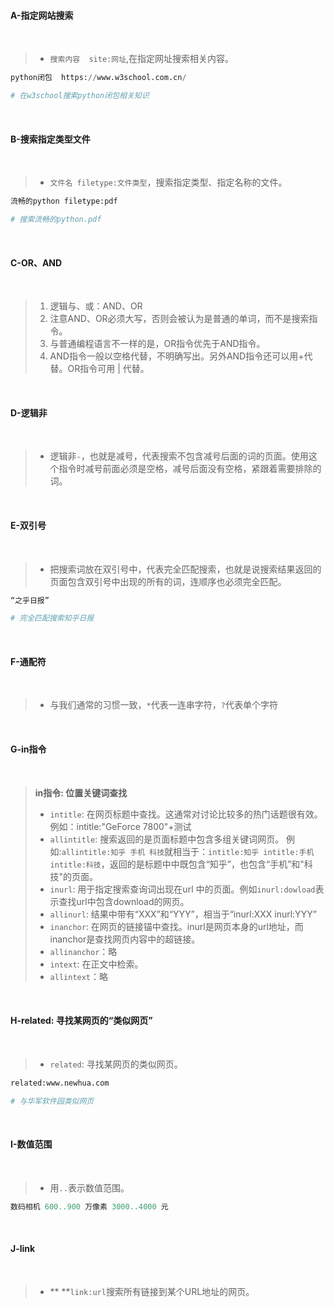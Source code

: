 #### A-指定网站搜索

<br>

> - `搜索内容  site:网址`,在指定网址搜索相关内容。

```python
python闭包  https://www.w3school.com.cn/

# 在w3school搜索python闭包相关知识
```

<br>

#### B-搜索指定类型文件

<br>

> - `文件名 filetype:文件类型`，搜索指定类型、指定名称的文件。

```python
流畅的python filetype:pdf

# 搜索流畅的python.pdf
```

<br>

#### C-OR、AND

<br>

> 1. 逻辑与、或：AND、OR
> 2. 注意AND、OR必须大写，否则会被认为是普通的单词，而不是搜索指令。
> 3. 与普通编程语言不一样的是，OR指令优先于AND指令。
> 4. AND指令一般以空格代替，不明确写出。另外AND指令还可以用+代替。OR指令可用 | 代替。

<br>

#### D-逻辑非

<br>

> - 逻辑非`-`，也就是减号，代表搜索不包含减号后面的词的页面。使用这个指令时减号前面必须是空格，减号后面没有空格，紧跟着需要排除的词。

<br>

#### E-双引号

<br>

> - 把搜索词放在双引号中，代表完全匹配搜索，也就是说搜索结果返回的页面包含双引号中出现的所有的词，连顺序也必须完全匹配。

```python
“之乎日报”

# 完全匹配搜索知乎日报
```

<br>

#### F-通配符

<br>

> - 与我们通常的习惯一致，`*`代表一连串字符，`?`代表单个字符

<br>

#### G-in指令

<br>

> **in指令: 位置关键词查找**
> - `intitle`: 在网页标题中查找。这通常对讨论比较多的热门话题很有效。例如：intitle:"GeForce 7800"+测试
> - `allintitle`: 搜索返回的是页面标题中包含多组关键词网页。 例如:`allintitle:知乎 手机 科技`就相当于：`intitle:知乎 intitle:手机 intitle:科技`，返回的是标题中中既包含“知乎”，也包含“手机”和"科技"的页面。
> - `inurl`: 用于指定搜索查询词出现在url 中的页面。例如`inurl:dowload`表示查找url中包含download的网页。
> - `allinurl`: 结果中带有“XXX”和“YYY”，相当于“inurl:XXX inurl:YYY”
> - `inanchor`: 在网页的链接锚中查找。inurl是网页本身的url地址，而inanchor是查找网页内容中的超链接。
> - `allinanchor`：略
> - `intext`: 在正文中检索。
> - `allintext`：略

<br>

#### H-**related: 寻找某网页的“类似网页”**

<br>

> - `related`: 寻找某网页的类似网页。

```python
related:www.newhua.com

# 与华军软件园类似网页
```

<br>

#### I-**数值范围**

<br>

> - 用`..`表示数值范围。

```python
数码相机 600..900 万像素 3000..4000 元
```

<br>

#### J-**link**

<br>

> - ** **`link:url`搜索所有链接到某个URL地址的网页。



